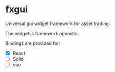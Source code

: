# fxgui

Universal gui widget framework for asset trading.

The widget is framework agnostic.

Bindings are provided for:

- [x] React
- [ ] Solid
- [ ] vue
